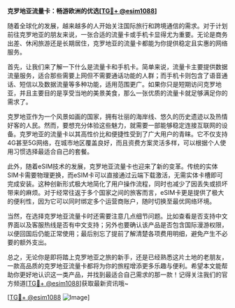 **克罗地亚流量卡：畅游欧洲的优选[[TG💪+ @esim1088](https://t.me/s/esim1088)]**

随着全球化的发展，越来越多的人开始关注国际旅行和跨境通信的需求。对于计划前往克罗地亚的朋友来说，一张合适的流量卡或手机卡显得尤为重要。无论是商务出差、休闲旅游还是长期居住，克罗地亚的流量卡都能为你提供稳定且实惠的网络服务。

首先，让我们来了解一下什么是流量卡和手机卡。简单来说，流量卡主要提供数据流量服务，适合那些需要上网但不需要通话功能的人群；而手机卡则包含了语音通话、短信以及数据流量等多种功能，适用范围更广。如果你只是短期访问克罗地亚，并且主要目的是享受当地的美景美食，那么一张优质的流量卡就足够满足你的需求了。

克罗地亚作为一个风景如画的国家，拥有壮丽的海岸线、悠久的历史遗迹以及热情好客的人民。然而，要想充分体验这些魅力，就需要一部能够稳定连接互联网的设备。克罗地亚的流量卡以其高性价比和便捷性受到了广大用户的青睐。它不仅支持4G甚至5G网络，在城市地区覆盖良好，而且资费方案灵活多样，可以根据个人使用习惯选择最适合自己的套餐。

此外，随着eSIM技术的发展，克罗地亚流量卡也迎来了新的变革。传统的实体SIM卡需要物理更换，而eSIM卡可以直接通过云端下载激活，无需实体卡槽即可完成安装。这种创新形式极大地简化了用户操作流程，同时也减少了因丢失或损坏带来的麻烦。对于经常往返于多个国家之间的旅客而言，eSIM卡更是提供了极大的便利性，因为它可以同时绑定多个运营商账户，随时切换至最优网络环境。

当然，在选择克罗地亚流量卡时还需要注意几点细节问题。比如查看是否支持中文界面以及客服热线是否有中文支持；另外也要确认该产品是否包含国际漫游权限，以便回国后仍能正常使用；最后别忘了提前了解清楚各项费用明细，避免产生不必要的额外支出。

总之，无论你是即将踏上克罗地亚之旅的新手，还是已经熟悉这片土地的老朋友，一款高品质的克罗地亚流量卡都将为你的旅程增添更多乐趣与便利。希望本文能帮助你更好地认识这一类产品，并找到最适合自己需求的那一款！记得关注我们的官方频道[[TG💪+ @esim1088](https://t.me/s/esim1088)]获取最新资讯哦~

[[TG💪+ @esim1088](https://t.me/s/esim1088) ![Image](https://i.postimg.cc/4NQfJmqS/Snipaste-2025-05-13-00-14-12.png)]